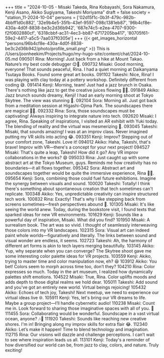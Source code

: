 +++
title = "2024-10-05 - Misaki Takeda, Rina Kobayashi, Sora Nakamura, Kenji Asano, Akiko Sugiyama, Takeshi Moriyama"
draft = false
society = "station_11-2024-10-04"
persons = ['02d15f1c-0b3f-479c-982b-4bbff1d0c882', '32e9b4e5-35fb-43ef-9597-098c1381eb87', '96b4cf8e-430a-4d0f-8838-be3c2d36b942', '687e74c5-e2ea-4707-9300-f2f0602880cf', '6318cbbf-ac31-4ec3-bb87-6717205ba417', '80705f61-59e2-4417-a5c5-7aa037f0305e']
+++
{{< get_images_horizontal "persons/96b4cf8e-430a-4d0f-8838-be3c2d36b942/photo/profile_small.png" >}}
This is /Users/joonheekim/Projects/hugo/my-hugo-site/content/chat/2024-10-05.md
090501 Rina: Morning! Just back from a hike at Mount Takao. Nature’s my best code debugger 😌🍂.
090732 Misaki: Good morning, everyone! That sounds peaceful, Rina. I had a quiet morning at Daikanyama Tsutaya Books. Found some great art books.
091102 Takeshi: Nice, Rina! I was playing with clay today at a pottery workshop. Definitely different from coding 😅.
091414 Kenji: Morning, team! Just had a jazz brunch in Osaka. There's nothing like jazz to get the creative juices flowing 🎷🌞.
091849 Akiko: Jazz brunch sounds dreamy, Kenji! I had an early morning shoot at Tokyo Skytree. The view was stunning 🌅.
092104 Sora: Morning all. Just got back from a meditation session at Higashi-Ojima Park. The soundscapes there are magical 🌳🎶.
092332 Rina: Sora, those soundscapes must be captivating! Always inspiring to integrate nature into tech.
092620 Misaki: I agree, Rina. Speaking of inspirations, I visited an AR exhibit with Yuki today. The blending of reality and the virtual was mesmerizing 🌟.
093045 Takeshi: Misaki, that sounds amazing! I was at an improv class. Never imagined putting my VR skills into acting 😂.
093351 Kenji: Improv? Stepping out of your comfort zone, Takeshi. Love it!
094012 Akiko: Haha, Takeshi, that's brave! Improv with VR—there's a concept for your next project!
094527 Misaki: That's quite a leap, Takeshi! How did it go? Any VR improv collaborations in the works? 😄
095033 Rina: Just caught up with some abstract art at the Tokyo Museum, guys. Reminds me how creativity has no boundaries—it all flows together.
095342 Sora: Abstract art and soundscapes together would be quite the immersive experience, Rina 🎨🎵.
095654 Kenji: Sora, combining those could fuel future exhibitions. Imagine the synergy between visuals and sound.
100020 Takeshi: Totally! I think there's something about spontaneous creation that tech sometimes can't replicate.
100348 Akiko: Yes, unpredictable creativity can inspire structured tech work. 
100832 Rina: Exactly! That's why I like stepping back from screens sometimes—fresh perspectives abound 👀.
101305 Misaki: It's like seeing the world anew. Today, during the bookstore visit, I found texts that sparked ideas for new VR environments.
101629 Kenji: Sounds like a powerful day of inspiration, Misaki. What did you find?
101950 Misaki: A surrealism book. The art was so vivid. I thought of seamlessly interweaving those colors into my VR landscapes.
102315 Sora: Visual art can indeed paint whole worlds—figuratively and literally. The links between sound and visual wonder are endless, it seems.
102723 Takeshi: Ah, the harmony of different art forms is akin to tech layers merging beautifully. 
103145 Akiko: Yup, why separate when you can converge? The Skytree shoot gave me some interesting color palette ideas for VR projects.
103559 Kenji: Akiko, trying to master time and color manipulation now, eh? 😆
103912 Akiko: You bet! Colors seem to morph across time too, don’t they?
104210 Rina: Color expresses so much. Today in the art museum, I realized how dynamically palettes shift emotions.
104522 Misaki: True, Rina. Color uplifts moods and adds depth to those digital realms we hold dear.
105011 Takeshi: Add sound and you've got an entirely new world. Virtual beings rejoicing!
105432 Akiko: Echoes of tech joy, Takeshi! Next meetup, we need to experience our virtual ideas live 🌐.
105911 Kenji: Yes, let's bring our VR dreams to life. Maybe a group project—I’ll handle cybernetic audio!
110238 Misaki: Count me in. Look forward to sharing those imaginative spaces with all of you. 🌟
111455 Sora: Collaborating would be wonderful. Soundscape in a vast virtual ocean, anyone? 🎶🌊
111920 Takeshi: Sounds like reaching new creative shores. I'm in! Bringing along my improv skills for extra flair 😂.
112340 Akiko: Let’s make it happen! Time to blend technology and imagination. 
112715 Rina: Our visions will dazzle and challenge perceptions. I can’t wait to see where inspiration leads us all.
113101 Kenji: Today's a reminder of how diversified our world can be, from jazz to clay, colors, and nature. Truly exciting!
